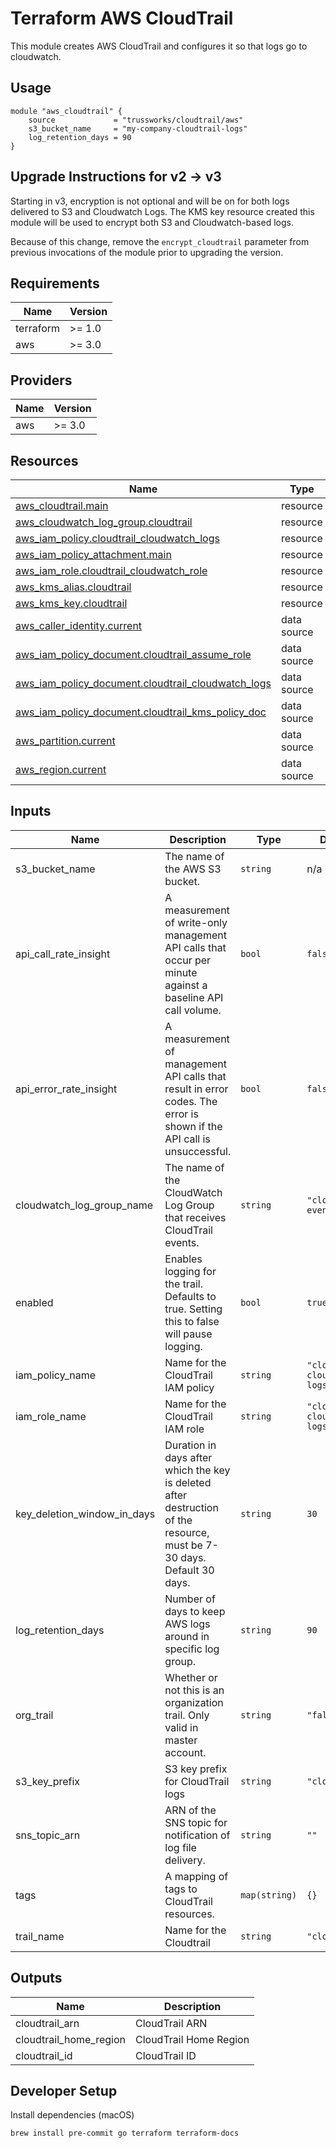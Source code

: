 # Terraform AWS CloudTrail

This module creates AWS CloudTrail and configures it so that logs go to cloudwatch.

## Usage

```hcl
module "aws_cloudtrail" {
    source             = "trussworks/cloudtrail/aws"
    s3_bucket_name     = "my-company-cloudtrail-logs"
    log_retention_days = 90
}
```

## Upgrade Instructions for v2 -> v3

Starting in v3, encryption is not optional and will be on for both logs
delivered to S3 and Cloudwatch Logs. The KMS key resource created this
module will be used to encrypt both S3 and Cloudwatch-based logs.

Because of this change, remove the `encrypt_cloudtrail` parameter from
previous invocations of the module prior to upgrading the version.

<!-- BEGIN_TF_DOCS -->
## Requirements

| Name | Version |
|------|---------|
| terraform | >= 1.0 |
| aws | >= 3.0 |

## Providers

| Name | Version |
|------|---------|
| aws | >= 3.0 |

## Resources

| Name | Type |
|------|------|
| [aws_cloudtrail.main](https://registry.terraform.io/providers/hashicorp/aws/latest/docs/resources/cloudtrail) | resource |
| [aws_cloudwatch_log_group.cloudtrail](https://registry.terraform.io/providers/hashicorp/aws/latest/docs/resources/cloudwatch_log_group) | resource |
| [aws_iam_policy.cloudtrail_cloudwatch_logs](https://registry.terraform.io/providers/hashicorp/aws/latest/docs/resources/iam_policy) | resource |
| [aws_iam_policy_attachment.main](https://registry.terraform.io/providers/hashicorp/aws/latest/docs/resources/iam_policy_attachment) | resource |
| [aws_iam_role.cloudtrail_cloudwatch_role](https://registry.terraform.io/providers/hashicorp/aws/latest/docs/resources/iam_role) | resource |
| [aws_kms_alias.cloudtrail](https://registry.terraform.io/providers/hashicorp/aws/latest/docs/resources/kms_alias) | resource |
| [aws_kms_key.cloudtrail](https://registry.terraform.io/providers/hashicorp/aws/latest/docs/resources/kms_key) | resource |
| [aws_caller_identity.current](https://registry.terraform.io/providers/hashicorp/aws/latest/docs/data-sources/caller_identity) | data source |
| [aws_iam_policy_document.cloudtrail_assume_role](https://registry.terraform.io/providers/hashicorp/aws/latest/docs/data-sources/iam_policy_document) | data source |
| [aws_iam_policy_document.cloudtrail_cloudwatch_logs](https://registry.terraform.io/providers/hashicorp/aws/latest/docs/data-sources/iam_policy_document) | data source |
| [aws_iam_policy_document.cloudtrail_kms_policy_doc](https://registry.terraform.io/providers/hashicorp/aws/latest/docs/data-sources/iam_policy_document) | data source |
| [aws_partition.current](https://registry.terraform.io/providers/hashicorp/aws/latest/docs/data-sources/partition) | data source |
| [aws_region.current](https://registry.terraform.io/providers/hashicorp/aws/latest/docs/data-sources/region) | data source |

## Inputs

| Name | Description | Type | Default | Required |
|------|-------------|------|---------|:--------:|
| s3_bucket_name | The name of the AWS S3 bucket. | `string` | n/a | yes |
| api_call_rate_insight | A measurement of write-only management API calls that occur per minute against a baseline API call volume. | `bool` | `false` | no |
| api_error_rate_insight | A measurement of management API calls that result in error codes. The error is shown if the API call is unsuccessful. | `bool` | `false` | no |
| cloudwatch_log_group_name | The name of the CloudWatch Log Group that receives CloudTrail events. | `string` | `"cloudtrail-events"` | no |
| enabled | Enables logging for the trail. Defaults to true. Setting this to false will pause logging. | `bool` | `true` | no |
| iam_policy_name | Name for the CloudTrail IAM policy | `string` | `"cloudtrail-cloudwatch-logs-policy"` | no |
| iam_role_name | Name for the CloudTrail IAM role | `string` | `"cloudtrail-cloudwatch-logs-role"` | no |
| key_deletion_window_in_days | Duration in days after which the key is deleted after destruction of the resource, must be 7-30 days.  Default 30 days. | `string` | `30` | no |
| log_retention_days | Number of days to keep AWS logs around in specific log group. | `string` | `90` | no |
| org_trail | Whether or not this is an organization trail. Only valid in master account. | `string` | `"false"` | no |
| s3_key_prefix | S3 key prefix for CloudTrail logs | `string` | `"cloudtrail"` | no |
| sns_topic_arn | ARN of the SNS topic for notification of log file delivery. | `string` | `""` | no |
| tags | A mapping of tags to CloudTrail resources. | `map(string)` | `{}` | no |
| trail_name | Name for the Cloudtrail | `string` | `"cloudtrail"` | no |

## Outputs

| Name | Description |
|------|-------------|
| cloudtrail_arn | CloudTrail ARN |
| cloudtrail_home_region | CloudTrail Home Region |
| cloudtrail_id | CloudTrail ID |
<!-- END_TF_DOCS -->

## Developer Setup

Install dependencies (macOS)

```shell
brew install pre-commit go terraform terraform-docs
```
